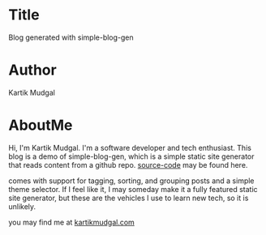 # Title
Blog generated with simple-blog-gen
# Author
Kartik Mudgal

# AboutMe
Hi, I'm Kartik Mudgal. I'm a software developer and tech enthusiast. 
This blog is a demo of simple-blog-gen, which is a simple static site generator 
that reads content from a github repo. [source-code](github.com/sprinting/simple-blog-gen) may be found here.

comes with support for tagging, sorting, and grouping posts
and a simple theme selector. If I feel like it, I may someday make it a fully featured static site generator, 
but these are the vehicles I use to learn new tech, so it is unlikely.

you may find me at [kartikmudgal.com](kartikmudgal.com)
